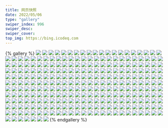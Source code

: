 ```yaml
---
title: 网页快照
date: 2022/05/06 
type: "gallery" 
swiper_index: 996
swiper_desc: 
swiper_cover: 
top_img: https://bing.icodeq.com 
---
```


{% gallery %}
![](https://alist.learnonly.xyz/d/!网页快照/time.run-us-west2.goorm.io/2022-08-20_04-21-04.png)
![](https://alist.learnonly.xyz/d/!网页快照/time.run-us-west2.goorm.io/2022-08-19_13-29-05.png)
![](https://alist.learnonly.xyz/d/!网页快照/time.run-us-west2.goorm.io/2022-08-20_07-01-10.png)
![](https://alist.learnonly.xyz/d/!网页快照/time.run-us-west2.goorm.io/2022-08-19_19-02-43.png)
![](https://alist.learnonly.xyz/d/!网页快照/time.run-us-west2.goorm.io/2022-08-20_13-18-33.png)
![](https://alist.learnonly.xyz/d/!网页快照/time.run-us-west2.goorm.io/2022-08-21_21-59-20.png)
![](https://alist.learnonly.xyz/d/!网页快照/time.run-us-west2.goorm.io/2022-08-20_21-58-19.png)
![](https://alist.learnonly.xyz/d/!网页快照/time.run-us-west2.goorm.io/2022-08-19_07-03-19.png)
![](https://alist.learnonly.xyz/d/!网页快照/time.run-us-west2.goorm.io/2022-08-19_09-58-17.png)
![](https://alist.learnonly.xyz/d/!网页快照/time.run-us-west2.goorm.io/2022-08-20_09-58-17.png)
![](https://alist.learnonly.xyz/d/!网页快照/time.run-us-west2.goorm.io/2022-08-19_04-42-42.png)
![](https://alist.learnonly.xyz/d/!网页快照/time.run-us-west2.goorm.io/2022-08-19_21-58-05.png)
![](https://alist.learnonly.xyz/d/!网页快照/time.run-us-west2.goorm.io/2022-08-21_06-59-37.png)
![](https://alist.learnonly.xyz/d/!网页快照/time.run-us-west2.goorm.io/2022-08-21_03-08-22.png)
![](https://alist.learnonly.xyz/d/!网页快照/time.run-us-west2.goorm.io/2022-08-21_18-58-43.png)
![](https://alist.learnonly.xyz/d/!网页快照/time.run-us-west2.goorm.io/2022-08-19_03-09-32.png)
![](https://alist.learnonly.xyz/d/!网页快照/time.run-us-west2.goorm.io/2022-08-21_09-58-07.png)
![](https://alist.learnonly.xyz/d/!网页快照/time.run-us-west2.goorm.io/2022-08-20_18-58-39.png)
![](https://alist.learnonly.xyz/d/!网页快照/time.run-us-west2.goorm.io/2022-08-19_16-01-01.png)
![](https://alist.learnonly.xyz/d/!网页快照/time.run-us-west2.goorm.io/2022-08-20_03-04-02.png)
![](https://alist.learnonly.xyz/d/!网页快照/time.run-us-west2.goorm.io/2022-08-21_15-58-19.png)
![](https://alist.learnonly.xyz/d/!网页快照/time.run-us-west2.goorm.io/2022-08-20_15-57-39.png)
![](https://alist.learnonly.xyz/d/!网页快照/time.run-us-west2.goorm.io/2022-08-21_13-18-37.png)
![](https://alist.learnonly.xyz/d/!网页快照/vercel.pighog.repl.co/2022-08-19_19-02-12.png)
![](https://alist.learnonly.xyz/d/!网页快照/vercel.pighog.repl.co/2022-08-21_13-18-04.png)
![](https://alist.learnonly.xyz/d/!网页快照/vercel.pighog.repl.co/2022-08-20_13-18-00.png)
![](https://alist.learnonly.xyz/d/!网页快照/vercel.pighog.repl.co/2022-08-21_09-57-29.png)
![](https://alist.learnonly.xyz/d/!网页快照/vercel.pighog.repl.co/2022-08-20_04-20-36.png)
![](https://alist.learnonly.xyz/d/!网页快照/vercel.pighog.repl.co/2022-08-21_18-58-15.png)
![](https://alist.learnonly.xyz/d/!网页快照/vercel.pighog.repl.co/2022-08-21_03-07-53.png)
![](https://alist.learnonly.xyz/d/!网页快照/vercel.pighog.repl.co/2022-08-20_06-59-17.png)
![](https://alist.learnonly.xyz/d/!网页快照/vercel.pighog.repl.co/2022-08-19_13-28-33.png)
![](https://alist.learnonly.xyz/d/!网页快照/vercel.pighog.repl.co/2022-08-20_09-57-38.png)
![](https://alist.learnonly.xyz/d/!网页快照/vercel.pighog.repl.co/2022-08-19_04-41-43.png)
![](https://alist.learnonly.xyz/d/!网页快照/vercel.pighog.repl.co/2022-08-21_15-57-51.png)
![](https://alist.learnonly.xyz/d/!网页快照/vercel.pighog.repl.co/2022-08-21_21-58-43.png)
![](https://alist.learnonly.xyz/d/!网页快照/vercel.pighog.repl.co/2022-08-20_18-58-10.png)
![](https://alist.learnonly.xyz/d/!网页快照/vercel.pighog.repl.co/2022-08-19_21-57-29.png)
![](https://alist.learnonly.xyz/d/!网页快照/vercel.pighog.repl.co/2022-08-19_03-08-49.png)
![](https://alist.learnonly.xyz/d/!网页快照/vercel.pighog.repl.co/2022-08-19_09-57-49.png)
![](https://alist.learnonly.xyz/d/!网页快照/vercel.pighog.repl.co/2022-08-21_06-59-07.png)
![](https://alist.learnonly.xyz/d/!网页快照/vercel.pighog.repl.co/2022-08-20_03-03-28.png)
![](https://alist.learnonly.xyz/d/!网页快照/vercel.pighog.repl.co/2022-08-19_07-02-40.png)
![](https://alist.learnonly.xyz/d/!网页快照/vercel.pighog.repl.co/2022-08-20_21-57-47.png)
![](https://alist.learnonly.xyz/d/!网页快照/vercel.pighog.repl.co/2022-08-19_15-59-59.png)
![](https://alist.learnonly.xyz/d/!网页快照/vercel.pighog.repl.co/2022-08-20_15-57-10.png)
![](https://alist.learnonly.xyz/d/!网页快照/alist.learnonly.xyz/2022-08-21_03-06-17.png)
![](https://alist.learnonly.xyz/d/!网页快照/alist.learnonly.xyz/2022-08-19_07-00-38.png)
![](https://alist.learnonly.xyz/d/!网页快照/alist.learnonly.xyz/2022-08-20_09-55-46.png)
![](https://alist.learnonly.xyz/d/!网页快照/alist.learnonly.xyz/2022-08-19_21-55-43.png)
![](https://alist.learnonly.xyz/d/!网页快照/alist.learnonly.xyz/2022-08-20_18-56-28.png)
![](https://alist.learnonly.xyz/d/!网页快照/alist.learnonly.xyz/2022-08-19_15-58-14.png)
![](https://alist.learnonly.xyz/d/!网页快照/alist.learnonly.xyz/2022-08-20_15-55-43.png)
![](https://alist.learnonly.xyz/d/!网页快照/alist.learnonly.xyz/2022-08-21_09-55-52.png)
![](https://alist.learnonly.xyz/d/!网页快照/alist.learnonly.xyz/2022-08-19_19-00-18.png)
![](https://alist.learnonly.xyz/d/!网页快照/alist.learnonly.xyz/2022-08-21_18-56-33.png)
![](https://alist.learnonly.xyz/d/!网页快照/alist.learnonly.xyz/2022-08-20_06-57-21.png)
![](https://alist.learnonly.xyz/d/!网页快照/alist.learnonly.xyz/2022-08-19_03-06-04.png)
![](https://alist.learnonly.xyz/d/!网页快照/alist.learnonly.xyz/2022-08-21_15-55-51.png)
![](https://alist.learnonly.xyz/d/!网页快照/alist.learnonly.xyz/2022-08-21_06-57-27.png)
![](https://alist.learnonly.xyz/d/!网页快照/alist.learnonly.xyz/2022-08-19_13-26-50.png)
![](https://alist.learnonly.xyz/d/!网页快照/alist.learnonly.xyz/2022-08-20_04-18-46.png)
![](https://alist.learnonly.xyz/d/!网页快照/alist.learnonly.xyz/2022-08-21_13-16-21.png)
![](https://alist.learnonly.xyz/d/!网页快照/alist.learnonly.xyz/2022-08-20_03-00-45.png)
![](https://alist.learnonly.xyz/d/!网页快照/alist.learnonly.xyz/2022-08-20_13-15-48.png)
![](https://alist.learnonly.xyz/d/!网页快照/alist.learnonly.xyz/2022-08-19_04-39-20.png)
![](https://alist.learnonly.xyz/d/!网页快照/alist.learnonly.xyz/2022-08-19_09-56-05.png)
![](https://alist.learnonly.xyz/d/!网页快照/alist.learnonly.xyz/2022-08-21_21-55-51.png)
![](https://alist.learnonly.xyz/d/!网页快照/alist.learnonly.xyz/2022-08-20_21-56-05.png)
![](https://alist.learnonly.xyz/d/!网页快照/img.pighog.repl.co/2022-08-21_18-57-10.png)
![](https://alist.learnonly.xyz/d/!网页快照/img.pighog.repl.co/2022-08-19_15-58-57.png)
![](https://alist.learnonly.xyz/d/!网页快照/img.pighog.repl.co/2022-08-21_15-56-34.png)
![](https://alist.learnonly.xyz/d/!网页快照/img.pighog.repl.co/2022-08-20_04-19-28.png)
![](https://alist.learnonly.xyz/d/!网页快照/img.pighog.repl.co/2022-08-21_03-06-57.png)
![](https://alist.learnonly.xyz/d/!网页快照/img.pighog.repl.co/2022-08-20_18-57-06.png)
![](https://alist.learnonly.xyz/d/!网页快照/img.pighog.repl.co/2022-08-19_19-00-56.png)
![](https://alist.learnonly.xyz/d/!网页快照/img.pighog.repl.co/2022-08-19_03-07-43.png)
![](https://alist.learnonly.xyz/d/!网页快照/img.pighog.repl.co/2022-08-20_03-01-25.png)
![](https://alist.learnonly.xyz/d/!网页快照/img.pighog.repl.co/2022-08-21_09-56-32.png)
![](https://alist.learnonly.xyz/d/!网页快照/img.pighog.repl.co/2022-08-20_15-56-23.png)
![](https://alist.learnonly.xyz/d/!网页快照/img.pighog.repl.co/2022-08-21_13-17-03.png)
![](https://alist.learnonly.xyz/d/!网页快照/img.pighog.repl.co/2022-08-19_21-56-25.png)
![](https://alist.learnonly.xyz/d/!网页快照/img.pighog.repl.co/2022-08-20_21-56-46.png)
![](https://alist.learnonly.xyz/d/!网页快照/img.pighog.repl.co/2022-08-20_09-56-24.png)
![](https://alist.learnonly.xyz/d/!网页快照/img.pighog.repl.co/2022-08-20_06-58-00.png)
![](https://alist.learnonly.xyz/d/!网页快照/img.pighog.repl.co/2022-08-19_07-01-16.png)
![](https://alist.learnonly.xyz/d/!网页快照/img.pighog.repl.co/2022-08-19_13-27-30.png)
![](https://alist.learnonly.xyz/d/!网页快照/img.pighog.repl.co/2022-08-19_04-40-44.png)
![](https://alist.learnonly.xyz/d/!网页快照/img.pighog.repl.co/2022-08-21_06-58-06.png)
![](https://alist.learnonly.xyz/d/!网页快照/img.pighog.repl.co/2022-08-20_13-16-24.png)
![](https://alist.learnonly.xyz/d/!网页快照/img.pighog.repl.co/2022-08-19_09-56-46.png)
![](https://alist.learnonly.xyz/d/!网页快照/img.pighog.repl.co/2022-08-21_21-57-32.png)
![](https://alist.learnonly.xyz/d/!网页快照/one.pighog.repl.co/2022-08-20_04-20-28.png)
![](https://alist.learnonly.xyz/d/!网页快照/one.pighog.repl.co/2022-08-21_21-58-36.png)
![](https://alist.learnonly.xyz/d/!网页快照/one.pighog.repl.co/2022-08-20_18-58-02.png)
![](https://alist.learnonly.xyz/d/!网页快照/one.pighog.repl.co/2022-08-19_15-59-52.png)
![](https://alist.learnonly.xyz/d/!网页快照/one.pighog.repl.co/2022-08-20_15-57-02.png)
![](https://alist.learnonly.xyz/d/!网页快照/one.pighog.repl.co/2022-08-21_15-57-44.png)
![](https://alist.learnonly.xyz/d/!网页快照/one.pighog.repl.co/2022-08-21_13-17-57.png)
![](https://alist.learnonly.xyz/d/!网页快照/one.pighog.repl.co/2022-08-21_18-58-08.png)
![](https://alist.learnonly.xyz/d/!网页快照/one.pighog.repl.co/2022-08-19_21-57-22.png)
![](https://alist.learnonly.xyz/d/!网页快照/one.pighog.repl.co/2022-08-19_09-57-42.png)
![](https://alist.learnonly.xyz/d/!网页快照/one.pighog.repl.co/2022-08-19_19-02-05.png)
![](https://alist.learnonly.xyz/d/!网页快照/one.pighog.repl.co/2022-08-21_09-57-22.png)
![](https://alist.learnonly.xyz/d/!网页快照/one.pighog.repl.co/2022-08-19_03-08-41.png)
![](https://alist.learnonly.xyz/d/!网页快照/one.pighog.repl.co/2022-08-20_21-57-41.png)
![](https://alist.learnonly.xyz/d/!网页快照/one.pighog.repl.co/2022-08-21_06-59-00.png)
![](https://alist.learnonly.xyz/d/!网页快照/one.pighog.repl.co/2022-08-19_04-41-36.png)
![](https://alist.learnonly.xyz/d/!网页快照/one.pighog.repl.co/2022-08-19_13-28-26.png)
![](https://alist.learnonly.xyz/d/!网页快照/one.pighog.repl.co/2022-08-21_03-07-45.png)
![](https://alist.learnonly.xyz/d/!网页快照/one.pighog.repl.co/2022-08-20_13-17-53.png)
![](https://alist.learnonly.xyz/d/!网页快照/one.pighog.repl.co/2022-08-19_07-02-33.png)
![](https://alist.learnonly.xyz/d/!网页快照/one.pighog.repl.co/2022-08-20_03-03-21.png)
![](https://alist.learnonly.xyz/d/!网页快照/one.pighog.repl.co/2022-08-20_09-57-31.png)
![](https://alist.learnonly.xyz/d/!网页快照/one.pighog.repl.co/2022-08-20_06-59-10.png)
![](https://alist.learnonly.xyz/d/!网页快照/todo.learnonly.xyz/2022-08-19_03-09-43.png)
![](https://alist.learnonly.xyz/d/!网页快照/todo.learnonly.xyz/2022-08-21_13-21-24.png)
![](https://alist.learnonly.xyz/d/!网页快照/todo.learnonly.xyz/2022-08-20_19-00-40.png)
![](https://alist.learnonly.xyz/d/!网页快照/todo.learnonly.xyz/2022-08-21_07-02-24.png)
![](https://alist.learnonly.xyz/d/!网页快照/todo.learnonly.xyz/2022-08-19_07-03-32.png)
![](https://alist.learnonly.xyz/d/!网页快照/todo.learnonly.xyz/2022-08-20_13-21-36.png)
![](https://alist.learnonly.xyz/d/!网页快照/todo.learnonly.xyz/2022-08-19_19-02-54.png)
![](https://alist.learnonly.xyz/d/!网页快照/todo.learnonly.xyz/2022-08-21_07-02-35.png)
![](https://alist.learnonly.xyz/d/!网页快照/todo.learnonly.xyz/2022-08-20_10-01-05.png)
![](https://alist.learnonly.xyz/d/!网页快照/todo.learnonly.xyz/2022-08-21_03-10-09.png)
![](https://alist.learnonly.xyz/d/!网页快照/todo.learnonly.xyz/2022-08-19_16-01-41.png)
![](https://alist.learnonly.xyz/d/!网页快照/todo.learnonly.xyz/2022-08-20_19-00-51.png)
![](https://alist.learnonly.xyz/d/!网页快照/todo.learnonly.xyz/2022-08-19_19-03-03.png)
![](https://alist.learnonly.xyz/d/!网页快照/todo.learnonly.xyz/2022-08-20_13-21-26.png)
![](https://alist.learnonly.xyz/d/!网页快照/todo.learnonly.xyz/2022-08-20_15-59-35.png)
![](https://alist.learnonly.xyz/d/!网页快照/todo.learnonly.xyz/2022-08-19_21-58-27.png)
![](https://alist.learnonly.xyz/d/!网页快照/todo.learnonly.xyz/2022-08-19_09-58-30.png)
![](https://alist.learnonly.xyz/d/!网页快照/todo.learnonly.xyz/2022-08-20_21-59-29.png)
![](https://alist.learnonly.xyz/d/!网页快照/todo.learnonly.xyz/2022-08-21_19-02-51.png)
![](https://alist.learnonly.xyz/d/!网页快照/todo.learnonly.xyz/2022-08-20_15-59-25.png)
![](https://alist.learnonly.xyz/d/!网页快照/todo.learnonly.xyz/2022-08-21_22-00-21.png)
![](https://alist.learnonly.xyz/d/!网页快照/todo.learnonly.xyz/2022-08-20_04-21-24.png)
![](https://alist.learnonly.xyz/d/!网页快照/todo.learnonly.xyz/2022-08-20_07-01-31.png)
![](https://alist.learnonly.xyz/d/!网页快照/todo.learnonly.xyz/2022-08-20_04-21-14.png)
![](https://alist.learnonly.xyz/d/!网页快照/todo.learnonly.xyz/2022-08-21_16-00-49.png)
![](https://alist.learnonly.xyz/d/!网页快照/todo.learnonly.xyz/2022-08-21_22-00-32.png)
![](https://alist.learnonly.xyz/d/!网页快照/todo.learnonly.xyz/2022-08-19_04-43-04.png)
![](https://alist.learnonly.xyz/d/!网页快照/todo.learnonly.xyz/2022-08-19_21-58-18.png)
![](https://alist.learnonly.xyz/d/!网页快照/todo.learnonly.xyz/2022-08-21_19-02-40.png)
![](https://alist.learnonly.xyz/d/!网页快照/todo.learnonly.xyz/2022-08-19_07-03-43.png)
![](https://alist.learnonly.xyz/d/!网页快照/todo.learnonly.xyz/2022-08-20_21-59-19.png)
![](https://alist.learnonly.xyz/d/!网页快照/todo.learnonly.xyz/2022-08-19_03-09-54.png)
![](https://alist.learnonly.xyz/d/!网页快照/todo.learnonly.xyz/2022-08-19_13-29-28.png)
![](https://alist.learnonly.xyz/d/!网页快照/todo.learnonly.xyz/2022-08-19_16-01-32.png)
![](https://alist.learnonly.xyz/d/!网页快照/todo.learnonly.xyz/2022-08-20_10-01-15.png)
![](https://alist.learnonly.xyz/d/!网页快照/todo.learnonly.xyz/2022-08-21_16-00-38.png)
![](https://alist.learnonly.xyz/d/!网页快照/todo.learnonly.xyz/2022-08-21_09-59-44.png)
![](https://alist.learnonly.xyz/d/!网页快照/todo.learnonly.xyz/2022-08-20_03-04-12.png)
![](https://alist.learnonly.xyz/d/!网页快照/todo.learnonly.xyz/2022-08-21_13-21-34.png)
![](https://alist.learnonly.xyz/d/!网页快照/todo.learnonly.xyz/2022-08-19_13-29-17.png)
![](https://alist.learnonly.xyz/d/!网页快照/todo.learnonly.xyz/2022-08-20_03-04-22.png)
![](https://alist.learnonly.xyz/d/!网页快照/todo.learnonly.xyz/2022-08-21_09-59-32.png)
![](https://alist.learnonly.xyz/d/!网页快照/todo.learnonly.xyz/2022-08-20_07-01-21.png)
![](https://alist.learnonly.xyz/d/!网页快照/todo.learnonly.xyz/2022-08-21_03-10-20.png)
![](https://alist.learnonly.xyz/d/!网页快照/todo.learnonly.xyz/2022-08-19_04-42-54.png)
![](https://alist.learnonly.xyz/d/!网页快照/todo.learnonly.xyz/2022-08-19_09-58-41.png)
![](https://alist.learnonly.xyz/d/!网页快照/space.bilibili.com/2022-08-19_09-56-16.png)
![](https://alist.learnonly.xyz/d/!网页快照/space.bilibili.com/2022-08-19_04-39-33.png)
![](https://alist.learnonly.xyz/d/!网页快照/space.bilibili.com/2022-08-20_21-56-16.png)
![](https://alist.learnonly.xyz/d/!网页快照/space.bilibili.com/2022-08-20_18-56-40.png)
![](https://alist.learnonly.xyz/d/!网页快照/space.bilibili.com/2022-08-20_09-55-56.png)
![](https://alist.learnonly.xyz/d/!网页快照/space.bilibili.com/2022-08-21_06-57-38.png)
![](https://alist.learnonly.xyz/d/!网页快照/space.bilibili.com/2022-08-21_21-56-02.png)
![](https://alist.learnonly.xyz/d/!网页快照/space.bilibili.com/2022-08-19_03-06-16.png)
![](https://alist.learnonly.xyz/d/!网页快照/space.bilibili.com/2022-08-21_15-56-01.png)
![](https://alist.learnonly.xyz/d/!网页快照/space.bilibili.com/2022-08-20_06-57-32.png)
![](https://alist.learnonly.xyz/d/!网页快照/space.bilibili.com/2022-08-21_13-16-35.png)
![](https://alist.learnonly.xyz/d/!网页快照/space.bilibili.com/2022-08-19_15-58-26.png)
![](https://alist.learnonly.xyz/d/!网页快照/space.bilibili.com/2022-08-20_03-00-56.png)
![](https://alist.learnonly.xyz/d/!网页快照/space.bilibili.com/2022-08-21_03-06-29.png)
![](https://alist.learnonly.xyz/d/!网页快照/space.bilibili.com/2022-08-20_15-55-55.png)
![](https://alist.learnonly.xyz/d/!网页快照/space.bilibili.com/2022-08-21_18-56-43.png)
![](https://alist.learnonly.xyz/d/!网页快照/space.bilibili.com/2022-08-20_13-15-58.png)
![](https://alist.learnonly.xyz/d/!网页快照/space.bilibili.com/2022-08-20_04-18-57.png)
![](https://alist.learnonly.xyz/d/!网页快照/space.bilibili.com/2022-08-19_21-55-56.png)
![](https://alist.learnonly.xyz/d/!网页快照/space.bilibili.com/2022-08-19_19-00-29.png)
![](https://alist.learnonly.xyz/d/!网页快照/space.bilibili.com/2022-08-21_09-56-02.png)
![](https://alist.learnonly.xyz/d/!网页快照/space.bilibili.com/2022-08-19_07-00-50.png)
![](https://alist.learnonly.xyz/d/!网页快照/space.bilibili.com/2022-08-19_13-27-02.png)
![](https://alist.learnonly.xyz/d/!网页快照/read.learnonly.xyz/2022-08-20_18-59-04.png)
![](https://alist.learnonly.xyz/d/!网页快照/read.learnonly.xyz/2022-08-20_13-19-57.png)
![](https://alist.learnonly.xyz/d/!网页快照/read.learnonly.xyz/2022-08-21_15-59-15.png)
![](https://alist.learnonly.xyz/d/!网页快照/read.learnonly.xyz/2022-08-21_09-58-30.png)
![](https://alist.learnonly.xyz/d/!网页快照/read.learnonly.xyz/2022-08-20_09-59-43.png)
![](https://alist.learnonly.xyz/d/!网页快照/read.learnonly.xyz/2022-08-21_18-59-55.png)
![](https://alist.learnonly.xyz/d/!网页快照/read.learnonly.xyz/2022-08-21_21-59-44.png)
![](https://alist.learnonly.xyz/d/!网页快照/read.learnonly.xyz/2022-08-21_03-09-32.png)
![](https://alist.learnonly.xyz/d/!网页快照/read.learnonly.xyz/2022-08-21_07-00-46.png)
![](https://alist.learnonly.xyz/d/!网页快照/read.learnonly.xyz/2022-08-20_15-58-03.png)
![](https://alist.learnonly.xyz/d/!网页快照/read.learnonly.xyz/2022-08-20_21-58-43.png)
![](https://alist.learnonly.xyz/d/!网页快照/read.learnonly.xyz/2022-08-21_13-19-46.png)
![](https://alist.learnonly.xyz/d/!网页快照/docs.learnonly.xyz/2022-08-20_13-21-07.png)
![](https://alist.learnonly.xyz/d/!网页快照/docs.learnonly.xyz/2022-08-20_19-00-29.png)
![](https://alist.learnonly.xyz/d/!网页快照/docs.learnonly.xyz/2022-08-21_19-02-28.png)
![](https://alist.learnonly.xyz/d/!网页快照/docs.learnonly.xyz/2022-08-20_21-59-08.png)
![](https://alist.learnonly.xyz/d/!网页快照/docs.learnonly.xyz/2022-08-20_15-59-14.png)
![](https://alist.learnonly.xyz/d/!网页快照/docs.learnonly.xyz/2022-08-21_09-58-55.png)
![](https://alist.learnonly.xyz/d/!网页快照/docs.learnonly.xyz/2022-08-21_13-21-12.png)
![](https://alist.learnonly.xyz/d/!网页快照/docs.learnonly.xyz/2022-08-21_03-09-57.png)
![](https://alist.learnonly.xyz/d/!网页快照/docs.learnonly.xyz/2022-08-21_22-00-08.png)
![](https://alist.learnonly.xyz/d/!网页快照/docs.learnonly.xyz/2022-08-20_10-00-53.png)
![](https://alist.learnonly.xyz/d/!网页快照/docs.learnonly.xyz/2022-08-21_16-00-25.png)
![](https://alist.learnonly.xyz/d/!网页快照/docs.learnonly.xyz/2022-08-21_07-02-12.png)
![](https://alist.learnonly.xyz/d/!网页快照/news.pigp.repl.co/2022-08-20_15-57-31.png)
![](https://alist.learnonly.xyz/d/!网页快照/news.pigp.repl.co/2022-08-19_07-03-10.png)
![](https://alist.learnonly.xyz/d/!网页快照/news.pigp.repl.co/2022-08-20_04-20-56.png)
![](https://alist.learnonly.xyz/d/!网页快照/news.pigp.repl.co/2022-08-21_18-58-36.png)
![](https://alist.learnonly.xyz/d/!网页快照/news.pigp.repl.co/2022-08-20_09-58-10.png)
![](https://alist.learnonly.xyz/d/!网页快照/news.pigp.repl.co/2022-08-20_13-18-24.png)
![](https://alist.learnonly.xyz/d/!网页快照/news.pigp.repl.co/2022-08-21_03-08-15.png)
![](https://alist.learnonly.xyz/d/!网页快照/news.pigp.repl.co/2022-08-19_13-28-57.png)
![](https://alist.learnonly.xyz/d/!网页快照/news.pigp.repl.co/2022-08-21_13-18-28.png)
![](https://alist.learnonly.xyz/d/!网页快照/news.pigp.repl.co/2022-08-19_03-09-24.png)
![](https://alist.learnonly.xyz/d/!网页快照/news.pigp.repl.co/2022-08-20_18-58-32.png)
![](https://alist.learnonly.xyz/d/!网页快照/news.pigp.repl.co/2022-08-21_06-59-29.png)
![](https://alist.learnonly.xyz/d/!网页快照/news.pigp.repl.co/2022-08-20_03-03-53.png)
![](https://alist.learnonly.xyz/d/!网页快照/news.pigp.repl.co/2022-08-19_21-57-56.png)
![](https://alist.learnonly.xyz/d/!网页快照/news.pigp.repl.co/2022-08-21_09-57-58.png)
![](https://alist.learnonly.xyz/d/!网页快照/news.pigp.repl.co/2022-08-19_04-42-35.png)
![](https://alist.learnonly.xyz/d/!网页快照/news.pigp.repl.co/2022-08-19_09-58-10.png)
![](https://alist.learnonly.xyz/d/!网页快照/news.pigp.repl.co/2022-08-21_21-59-12.png)
![](https://alist.learnonly.xyz/d/!网页快照/news.pigp.repl.co/2022-08-19_19-02-35.png)
![](https://alist.learnonly.xyz/d/!网页快照/news.pigp.repl.co/2022-08-19_16-00-53.png)
![](https://alist.learnonly.xyz/d/!网页快照/news.pigp.repl.co/2022-08-21_15-58-12.png)
![](https://alist.learnonly.xyz/d/!网页快照/news.pigp.repl.co/2022-08-20_21-58-11.png)
![](https://alist.learnonly.xyz/d/!网页快照/news.pigp.repl.co/2022-08-20_07-01-02.png)
![](https://alist.learnonly.xyz/d/!网页快照/pighog.vercel.app/2022-08-21_03-06-48.png)
![](https://alist.learnonly.xyz/d/!网页快照/pighog.vercel.app/2022-08-21_06-57-57.png)
![](https://alist.learnonly.xyz/d/!网页快照/pighog.vercel.app/2022-08-21_21-57-22.png)
![](https://alist.learnonly.xyz/d/!网页快照/pighog.vercel.app/2022-08-19_15-58-48.png)
![](https://alist.learnonly.xyz/d/!网页快照/pighog.vercel.app/2022-08-21_15-56-25.png)
![](https://alist.learnonly.xyz/d/!网页快照/pighog.vercel.app/2022-08-20_03-01-16.png)
![](https://alist.learnonly.xyz/d/!网页快照/pighog.vercel.app/2022-08-19_03-06-35.png)
![](https://alist.learnonly.xyz/d/!网页快照/pighog.vercel.app/2022-08-19_21-56-16.png)
![](https://alist.learnonly.xyz/d/!网页快照/pighog.vercel.app/2022-08-20_15-56-13.png)
![](https://alist.learnonly.xyz/d/!网页快照/pighog.vercel.app/2022-08-21_09-56-22.png)
![](https://alist.learnonly.xyz/d/!网页快照/pighog.vercel.app/2022-08-19_04-40-35.png)
![](https://alist.learnonly.xyz/d/!网页快照/pighog.vercel.app/2022-08-21_18-57-00.png)
![](https://alist.learnonly.xyz/d/!网页快照/pighog.vercel.app/2022-08-19_13-27-20.png)
![](https://alist.learnonly.xyz/d/!网页快照/pighog.vercel.app/2022-08-19_07-01-06.png)
![](https://alist.learnonly.xyz/d/!网页快照/pighog.vercel.app/2022-08-20_06-57-50.png)
![](https://alist.learnonly.xyz/d/!网页快照/pighog.vercel.app/2022-08-21_13-16-52.png)
![](https://alist.learnonly.xyz/d/!网页快照/pighog.vercel.app/2022-08-19_09-56-36.png)
![](https://alist.learnonly.xyz/d/!网页快照/pighog.vercel.app/2022-08-20_13-16-14.png)
![](https://alist.learnonly.xyz/d/!网页快照/pighog.vercel.app/2022-08-19_19-00-48.png)
![](https://alist.learnonly.xyz/d/!网页快照/pighog.vercel.app/2022-08-20_04-19-18.png)
![](https://alist.learnonly.xyz/d/!网页快照/pighog.vercel.app/2022-08-20_09-56-14.png)
![](https://alist.learnonly.xyz/d/!网页快照/pighog.vercel.app/2022-08-20_21-56-37.png)
![](https://alist.learnonly.xyz/d/!网页快照/pighog.vercel.app/2022-08-20_18-56-57.png)
![](https://alist.learnonly.xyz/d/!网页快照/blog.learnonly.xyz/2022-08-19_15-58-40.png)
![](https://alist.learnonly.xyz/d/!网页快照/blog.learnonly.xyz/2022-08-19_04-40-27.png)
![](https://alist.learnonly.xyz/d/!网页快照/blog.learnonly.xyz/2022-08-20_15-56-05.png)
![](https://alist.learnonly.xyz/d/!网页快照/blog.learnonly.xyz/2022-08-21_15-56-16.png)
![](https://alist.learnonly.xyz/d/!网页快照/blog.learnonly.xyz/2022-08-20_09-56-06.png)
![](https://alist.learnonly.xyz/d/!网页快照/blog.learnonly.xyz/2022-08-19_07-00-58.png)
![](https://alist.learnonly.xyz/d/!网页快照/blog.learnonly.xyz/2022-08-21_03-06-39.png)
![](https://alist.learnonly.xyz/d/!网页快照/blog.learnonly.xyz/2022-08-19_21-56-08.png)
![](https://alist.learnonly.xyz/d/!网页快照/blog.learnonly.xyz/2022-08-20_21-56-29.png)
![](https://alist.learnonly.xyz/d/!网页快照/blog.learnonly.xyz/2022-08-21_06-57-49.png)
![](https://alist.learnonly.xyz/d/!网页快照/blog.learnonly.xyz/2022-08-20_04-19-09.png)
![](https://alist.learnonly.xyz/d/!网页快照/blog.learnonly.xyz/2022-08-20_18-56-50.png)
![](https://alist.learnonly.xyz/d/!网页快照/blog.learnonly.xyz/2022-08-21_13-16-45.png)
![](https://alist.learnonly.xyz/d/!网页快照/blog.learnonly.xyz/2022-08-20_13-16-07.png)
![](https://alist.learnonly.xyz/d/!网页快照/blog.learnonly.xyz/2022-08-19_19-00-40.png)
![](https://alist.learnonly.xyz/d/!网页快照/blog.learnonly.xyz/2022-08-19_13-27-12.png)
![](https://alist.learnonly.xyz/d/!网页快照/blog.learnonly.xyz/2022-08-20_03-01-08.png)
![](https://alist.learnonly.xyz/d/!网页快照/blog.learnonly.xyz/2022-08-21_09-56-13.png)
![](https://alist.learnonly.xyz/d/!网页快照/blog.learnonly.xyz/2022-08-21_18-56-52.png)
![](https://alist.learnonly.xyz/d/!网页快照/blog.learnonly.xyz/2022-08-21_21-57-14.png)
![](https://alist.learnonly.xyz/d/!网页快照/blog.learnonly.xyz/2022-08-19_09-56-28.png)
![](https://alist.learnonly.xyz/d/!网页快照/blog.learnonly.xyz/2022-08-19_03-06-27.png)
![](https://alist.learnonly.xyz/d/!网页快照/blog.learnonly.xyz/2022-08-20_06-57-42.png)
{% endgallery %}
